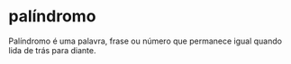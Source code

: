 # palíndromo
Palíndromo é uma palavra, frase ou número que permanece igual quando lida de trás para diante.
